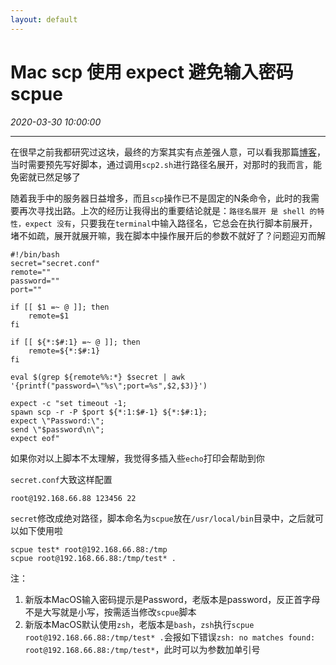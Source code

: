 ```yaml
---
layout: default
---
```


# Mac scp 使用 expect 避免输入密码 scpue
_2020-03-30 10:00:00_

* * *

在很早之前我都研究过这块，最终的方案其实有点差强人意，可以看我那篇[博客](./072.html)，当时需要预先写好脚本，通过调用`scp2.sh`进行路径名展开，对那时的我而言，能免密就已然足够了

随着我手中的服务器日益增多，而且`scp`操作已不是固定的N条命令，此时的我需要再次寻找出路。上次的经历让我得出的重要结论就是：`路径名展开 是 shell 的特性，expect 没有`，只要我在`terminal`中输入路径名，它总会在执行脚本前展开，堵不如疏，展开就展开嘛，我在脚本中操作展开后的参数不就好了？问题迎刃而解

```
#!/bin/bash
secret="secret.conf"
remote=""
password=""
port=""

if [[ $1 =~ @ ]]; then
    remote=$1
fi

if [[ ${*:$#:1} =~ @ ]]; then
    remote=${*:$#:1}
fi

eval $(grep ${remote%%:*} $secret | awk '{printf("password=\"%s\";port=%s",$2,$3)}')

expect -c "set timeout -1;
spawn scp -r -P $port ${*:1:$#-1} ${*:$#:1};
expect \"Password:\";
send \"$password\n\";
expect eof"
```

如果你对以上脚本不太理解，我觉得多插入些`echo`打印会帮助到你

`secret.conf`大致这样配置

```
root@192.168.66.88 123456 22
```

`secret`修改成绝对路径，脚本命名为`scpue`放在`/usr/local/bin`目录中，之后就可以如下使用啦

```
scpue test* root@192.168.66.88:/tmp
scpue root@192.168.66.88:/tmp/test* .
```

注：
1. 新版本MacOS输入密码提示是Password，老版本是password，反正首字母不是大写就是小写，按需适当修改`scpue`脚本
2. 新版本MacOS默认使用`zsh`，老版本是`bash`，`zsh`执行`scpue root@192.168.66.88:/tmp/test* .`会报如下错误`zsh: no matches found: root@192.168.66.88:/tmp/test*`，此时可以为参数加单引号
